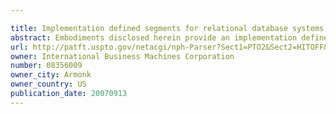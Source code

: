 ```yaml
---

title: Implementation defined segments for relational database systems
abstract: Embodiments disclosed herein provide an implementation defined segments (IDS) subsystem which allows new data segments to be added to an identity hub after deployment. A set of metadata tables are utilized to describe IDS, each of which is a data structure encapsulating a single row from a master data record residing in the identity hub. Once a segment (an object) is described, the identity hub can use the information to define persistent storage for the object in the database for any relational database management system, create internal structures to hold the data and process business rules and demographic comparisons against the data object, describe the data object to remote clients, and allow the clients to query the identity hub at runtime about what data objects exist, what fields and data types they contain, and additionally how they might be displayed or formatted on various clients.
url: http://patft.uspto.gov/netacgi/nph-Parser?Sect1=PTO2&Sect2=HITOFF&p=1&u=%2Fnetahtml%2FPTO%2Fsearch-adv.htm&r=1&f=G&l=50&d=PALL&S1=08356009&OS=08356009&RS=08356009
owner: International Business Machines Corporation
number: 08356009
owner_city: Armonk
owner_country: US
publication_date: 20070913
---
```

